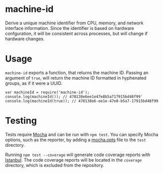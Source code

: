 # machine-id

Derive a unique machine identifier from CPU, memory, and network interface information. Since the identifier is based on hardware confguration, it will be consistent across processes, but will change if hardware changes.

# Usage

`machine-id` exports a function, that returns the machine ID. Passing an argument of `true`, will return the machine ID formatted in hyphenated groups, as if it were a UUID.

```
var machineId = require('machine-id');
console.log(machineId()); // 478138e6ee1e47e8b5a717915bd48f99'
console.log(machineId(true)); // 478138e6-ee1e-47e8-b5a7-17915bd48f99
```

# Testing

Tests require [Mocha](http://visionmedia.github.com/mocha) and can be run with `npm test`.  You can specify Mocha options, such as the reporter, by adding a [mocha.opts](http://visionmedia.github.com/mocha/#mocha.opts) file to the `test` directory.

Running `npm test --coverage` will generate code coverage reports with [Istanbul](https://github.com/gotwarlost/istanbul). The code coverage reports will be located in the `coverage` directory, which is excluded from the repository.


